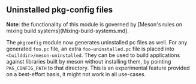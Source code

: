 ## Uninstalled pkg-config files

**Note**: the functionality of this module is governed by [Meson's
  rules on mixing build systems](Mixing-build-systems.md].

The `pkgconfig` module now generates uninstalled pc files as well. For any generated
`foo.pc` file, an extra `foo-uninstalled.pc` file is placed into
`<builddir>/meson-uninstalled`. They can be used to build applications against
libraries built by meson without installing them, by pointing `PKG_CONFIG_PATH`
to that directory. This is an experimental feature provided on a best-effort
basis, it might not work in all use-cases.
